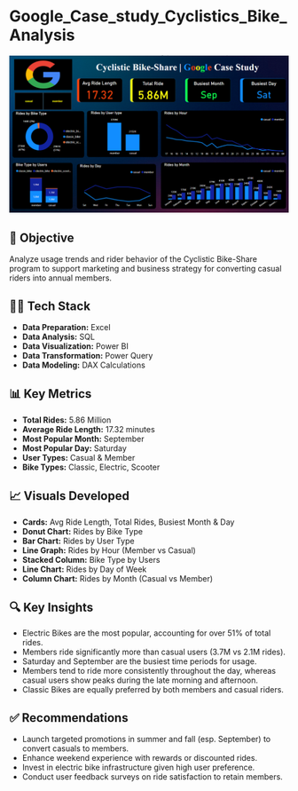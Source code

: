 # Google_Case_study_Cyclistics_Bike_Analysis
![](https://github.com/Saswati-18/Google_Case_study_Cyclistics_Bike_Analysis/blob/main/dashboard_cyclistic.png)

## 🎯 Objective
Analyze usage trends and rider behavior of the Cyclistic Bike-Share program to support marketing and business strategy for converting casual riders into annual members.

## 👩‍💻 Tech Stack
* **Data Preparation:** Excel
* **Data Analysis:** SQL
* **Data Visualization:** Power BI
* **Data Transformation:** Power Query
* **Data Modeling:** DAX Calculations

## 📊 Key Metrics
* **Total Rides:** 5.86 Million
* **Average Ride Length:** 17.32 minutes
* **Most Popular Month:** September
* **Most Popular Day:** Saturday
* **User Types:** Casual & Member
* **Bike Types:** Classic, Electric, Scooter

## 📈 Visuals Developed
* **Cards:** Avg Ride Length, Total Rides, Busiest Month & Day
* **Donut Chart:** Rides by Bike Type
* **Bar Chart:** Rides by User Type
* **Line Graph:** Rides by Hour (Member vs Casual)
* **Stacked Column:** Bike Type by Users
* **Line Chart:** Rides by Day of Week
* **Column Chart:** Rides by Month (Casual vs Member)

## 🔍 Key Insights
* Electric Bikes are the most popular, accounting for over 51% of total rides.
* Members ride significantly more than casual users (3.7M vs 2.1M rides).
* Saturday and September are the busiest time periods for usage.
* Members tend to ride more consistently throughout the day, whereas casual users show peaks during the late morning and afternoon.
* Classic Bikes are equally preferred by both members and casual riders.

## ✅ Recommendations
* Launch targeted promotions in summer and fall (esp. September) to convert casuals to members.
* Enhance weekend experience with rewards or discounted rides.
* Invest in electric bike infrastructure given high user preference.
* Conduct user feedback surveys on ride satisfaction to retain members.




